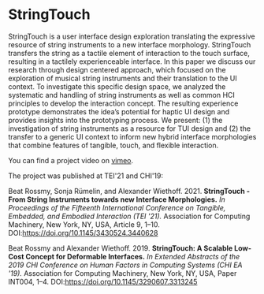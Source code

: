 # StringTouch
StringTouch is a user interface design exploration translating the expressive resource of string instruments to a new interface morphology. StringTouch transfers the string as a tactile element of interaction to the touch surface, resulting in a tactilely experienceable interface. In this paper we discuss our research through design centered approach, which focused on the exploration of musical string instruments and their translation to the UI context. To investigate this specific design space, we analyzed the systematic and handling of string instruments as well as common HCI principles to develop the interaction concept. The resulting experience prototype demonstrates the idea’s potential for haptic UI design and provides insights into the prototyping process. We present: (1) the investigation of string instruments as a resource for TUI design and (2) the transfer to a generic UI context to inform new hybrid interface morphologies that combine features of tangible, touch, and flexible interaction.

You can find a project video on [vimeo](https://vimeo.com/309265370).

The project was published at TEI'21 and CHI'19:

Beat Rossmy, Sonja Rümelin, and Alexander Wiethoff. 2021. **StringTouch - From String Instruments towards new Interface Morphologies.** *In Proceedings of the Fifteenth International Conference on Tangible, Embedded, and Embodied Interaction (TEI '21).* Association for Computing Machinery, New York, NY, USA, Article 9, 1–10. DOI:https://doi.org/10.1145/3430524.3440628

Beat Rossmy and Alexander Wiethoff. 2019. **StringTouch: A Scalable Low-Cost Concept for Deformable Interfaces.** *In Extended Abstracts of the 2019 CHI Conference on Human Factors in Computing Systems (CHI EA '19).* Association for Computing Machinery, New York, NY, USA, Paper INT004, 1–4. DOI:https://doi.org/10.1145/3290607.3313245
